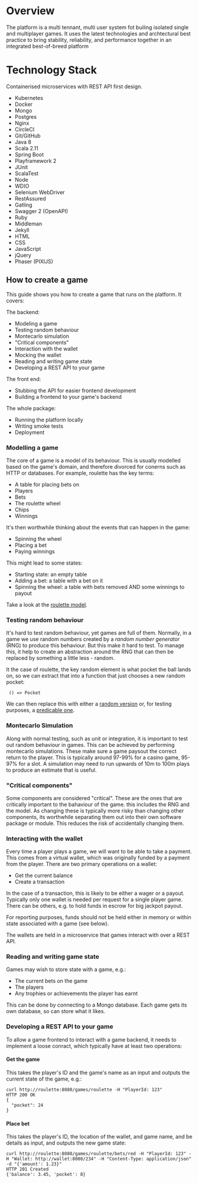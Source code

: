 # Overview

The platform is a multi tennant, multi user system fot builing isolated single and multiplayer games. It uses the latest technologies and archtectural best practice to bring stability, reliability, and performance together in an integrated best-of-breed platform  

# Technology Stack

Containerised microservices with REST API first design.

* Kubernetes
* Docker
* Mongo
* Postgres
* Nginx
* CircleCI
* Git/GitHub
* Java 8
* Scala 2.11
* Spring Boot
* Playframework 2
* JUnit
* ScalaTest
* Node
* WDIO
* Selenium WebDriver
* RestAssured
* Gatling
* Swagger 2 (OpenAPI)
* Ruby
* Middleman
* Jekyll
* HTML
* CSS
* JavaScript
* jQuery
* Phaser (PIXIJS)

## How to create a game

This guide shows you how to create a game that runs on the platform. It covers:

The backend:

* Modeling a game
* Testing random behaviour
* Montecarlo simulation
* "Critical components"
* Interaction with the wallet
* Mocking the wallet
* Reading and writing game state
* Developing a REST API to your game

The front end:

* Stubbing the API for easier frontend development
* Building a frontend to your game's backend

The whole package:

* Running the platform locally
* Writing smoke tests
* Deployment

### Modelling a game

The core of a game is a model of its behaviour. This is usually modelled based on the game's domain, and therefore divorced for conerns such as HTTP or databases. For example, roulette has the key terms:

* A table for placing bets on
* Players
* Bets
* The roulette wheel
* Chips
* Winnings

It's then worthwhile thinking about the events that can happen in the game:

* Spinning the wheel
* Placing a bet
* Paying winnings

This might lead to some states:

* Starting state: an empty table
* Adding a bet: a table with a bet on it
* Spinning the wheel: a table with bets removed AND some winnings to payout

Take a look at the [roulette model](https://github.com/phoebus-games/gf/tree/master/src/main/scala/roulette/model).

### Testing random behaviour

It's hard to test random behaviour, yet games are full of them. Normally, in a game we use random numbers created by a *random number generator* (RNG) to produce this behaviour. But this make it hard to test. To manage this, it help to create an abstraction around the RNG that can then be replaced by something a little less - random.

It the case of roulette, the key random element is what pocket the ball lands on, so we can extract that into a function that just chooses a new random pocket:

     () => Pocket

We can then replace this with either a [random version](https://github.com/phoebus-games/gf/blob/master/src/main/scala/roulette/model/Roulette.scala#L13) or, for testing purposes, a [predicable one](https://github.com/phoebus-games/gf/blob/master/src/test/scala/roulette/model/RouletteTest.scala#L11).

### Montecarlo Simulation

Along with normal testing, such as unit or integration, it is important to test out random behaviour in games. This can be achieved by performing montecarlo simulations. These make sure a game paysout the correct return to the player. This is typically around 97-99% for a casino game, 95-97% for a slot. A simulation may need to run upwards of 10m to 100m plays to produce an estimate that is useful.

### "Critical components"

Some components are considered "critical". These are the ones that are critically important to the bahaviour of the game. this includes the RNG and the model. As changing these is typically more risky than changing other components, its worthwhile separating them out into their own software package or module. This reduces the risk of accidentally changing them.

### Interacting with the wallet

Every time a player plays a game, we will want to be able to take a payment. This comes from a virtual wallet, which was originally funded by a payment from the player. There are two primary operations on a wallet:

* Get the current balance
* Create a transaction

In the case of a transaction, this is likely to be either a wager or a payout. Typically only one wallet is needed per request for a single player game. There can be others, e.g. to hold funds in escrow for big jackpot payout.

For reporting purposes, funds should not be held either in memory or within state associated with a game (see below).

The wallets are held in a microservice that games interact with over a REST API.

### Reading and writing game state

Games may wish to store state with a game, e.g.:

* The current bets on the game
* The players
* Any trophies or achievements the player has earnt

This can be done by connecting to a Mongo database. Each game gets its own database, so can store what it likes.

### Developing a REST API to your game

To allow a game frontend to interact with a game backend, it needs to implement a loose conract, which typically have at least two operations:

#### Get the game

This takes the player's ID and the game's name as an input and outputs the current state of the game, e.g.:

    curl http://roulette:8080/games/roulette -H "PlayerId: 123"
    HTTP 200 OK
    {
      "pocket": 24
    }

#### Place bet

This takes the player's ID, the location of the wallet, and game name, and be details as input, and outputs the new game state:

    curl http://roulette:8080/games/roulette/bets/red -H "PlayerId: 123" -H "Wallet: http://wallet:8080/234" -H "Content-Type: application/json" -d "{'amount': 1.23}"
    HTTP 201 Created
    {'balance': 3.45, 'pocket': 8}
